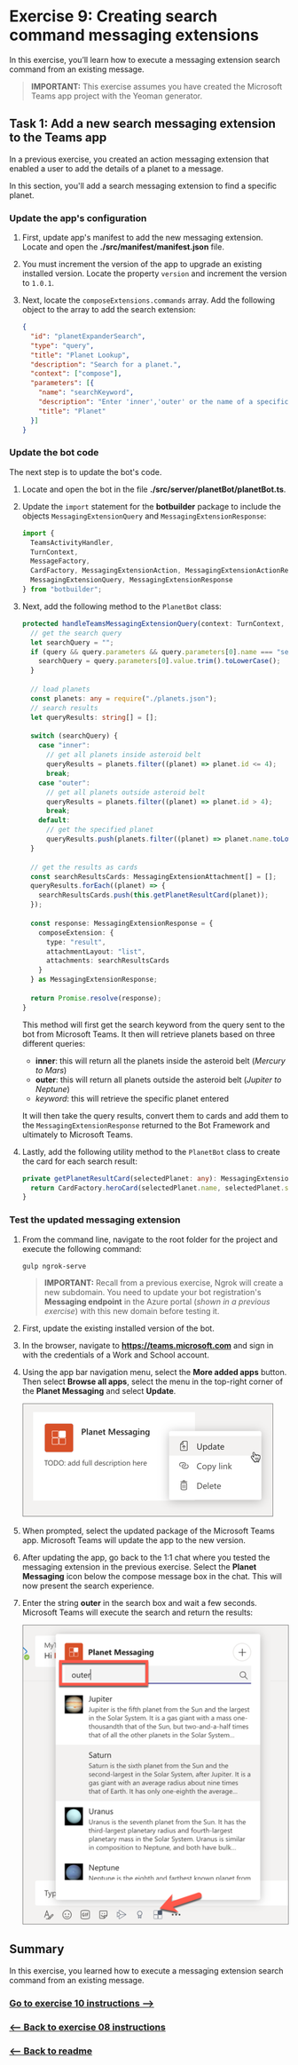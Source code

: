 # Exercise 9: Creating search command messaging extensions

In this exercise, you’ll learn how to execute a messaging extension search command from an existing message.

> **IMPORTANT:**
> This exercise assumes you have created the Microsoft Teams app project with the Yeoman generator.

## Task 1: Add a new search messaging extension to the Teams app

In a previous exercise, you created an action messaging extension that enabled a user to add the details of a planet to a message.

In this section, you'll add a search messaging extension to find a specific planet.

### Update the app's configuration

1. First, update app's manifest to add the new messaging extension. Locate and open the **./src/manifest/manifest.json** file.

1. You must increment the version of the app to upgrade an existing installed version. Locate the property `version` and increment the version to `1.0.1`.

1. Next, locate the `composeExtensions.commands` array. Add the following object to the array to add the search extension:

    ```json
    {
      "id": "planetExpanderSearch",
      "type": "query",
      "title": "Planet Lookup",
      "description": "Search for a planet.",
      "context": ["compose"],
      "parameters": [{
        "name": "searchKeyword",
        "description": "Enter 'inner','outer' or the name of a specific planet",
        "title": "Planet"
      }]
    }
    ```

### Update the bot code

The next step is to update the bot's code.

1. Locate and open the bot in the file **./src/server/planetBot/planetBot.ts**.

1. Update the `import` statement for the **botbuilder** package to include the objects `MessagingExtensionQuery` and `MessagingExtensionResponse`:

    ```typescript
    import {
      TeamsActivityHandler,
      TurnContext,
      MessageFactory,
      CardFactory, MessagingExtensionAction, MessagingExtensionActionResponse, MessagingExtensionAttachment,
      MessagingExtensionQuery, MessagingExtensionResponse
    } from "botbuilder";
    ```

1. Next, add the following method to the `PlanetBot` class:

    ```typescript
    protected handleTeamsMessagingExtensionQuery(context: TurnContext, query: MessagingExtensionQuery): Promise<MessagingExtensionResponse> {
      // get the search query
      let searchQuery = "";
      if (query && query.parameters && query.parameters[0].name === "searchKeyword" && query.parameters[0].value) {
        searchQuery = query.parameters[0].value.trim().toLowerCase();
      }

      // load planets
      const planets: any = require("./planets.json");
      // search results
      let queryResults: string[] = [];

      switch (searchQuery) {
        case "inner":
          // get all planets inside asteroid belt
          queryResults = planets.filter((planet) => planet.id <= 4);
          break;
        case "outer":
          // get all planets outside asteroid belt
          queryResults = planets.filter((planet) => planet.id > 4);
          break;
        default:
          // get the specified planet
          queryResults.push(planets.filter((planet) => planet.name.toLowerCase() === searchQuery)[0]);
      }

      // get the results as cards
      const searchResultsCards: MessagingExtensionAttachment[] = [];
      queryResults.forEach((planet) => {
        searchResultsCards.push(this.getPlanetResultCard(planet));
      });

      const response: MessagingExtensionResponse = {
        composeExtension: {
          type: "result",
          attachmentLayout: "list",
          attachments: searchResultsCards
        }
      } as MessagingExtensionResponse;

      return Promise.resolve(response);
    }
    ```

    This method will first get the search keyword from the query sent to the bot from Microsoft Teams. It then will retrieve planets based on three different queries:

    - **inner**: this will return all the planets inside the asteroid belt (*Mercury to Mars*)
    - **outer**: this will return all planets outside the asteroid belt (*Jupiter to Neptune*)
    - *keyword*: this will retrieve the specific planet entered

    It will then take the query results, convert them to cards and add them to the `MessagingExtensionResponse` returned to the Bot Framework and ultimately to Microsoft Teams.

1. Lastly, add the following utility method to the `PlanetBot` class to create the card for each search result:

    ```typescript
    private getPlanetResultCard(selectedPlanet: any): MessagingExtensionAttachment {
      return CardFactory.heroCard(selectedPlanet.name, selectedPlanet.summary, [selectedPlanet.imageLink]);
    }
    ```

### Test the updated messaging extension

1. From the command line, navigate to the root folder for the project and execute the following command:

    ```console
    gulp ngrok-serve
    ```

    > **IMPORTANT:**
    > Recall from a previous exercise, Ngrok will create a new subdomain. You need to update your bot registration's **Messaging endpoint** in the Azure portal (*shown in a previous exercise*) with this new domain before testing it.

1. First, update the existing installed version of the bot.

1. In the browser, navigate to **https://teams.microsoft.com** and sign in with the credentials of a Work and School account.

1. Using the app bar navigation menu, select the **More added apps** button. Then select **Browse all apps**, select the menu in the top-right corner of the **Planet Messaging** and select **Update**.

    ![Screenshot of updating an installed Microsoft Teams app](../../Linked_Image_Files/Messaging_Extensions/05-test-01.png)

1. When prompted, select the updated package of the Microsoft Teams app. Microsoft Teams will update the app to the new version.

1. After updating the app, go back to the 1:1 chat where you tested the messaging extension in the previous exercise. Select the **Planet Messaging** icon below the compose message box in the chat. This will now present the search experience.

1. Enter the string **outer** in the search box and wait a few seconds. Microsoft Teams will execute the search and return the results:

    ![Screenshot of a search messaging extension](../../Linked_Image_Files/Messaging_Extensions/05-test-02.png)

## Summary

In this exercise, you learned how to execute a messaging extension search command from an existing message.


### [Go to exercise 10 instructions -->](../Exercise_10/11-Exercise-10-Creating-conversational-bots.md)

### [<-- Back to exercise 08 instructions](../Exercise_08/09-Exercise-8-Creating-action-command-messaging-extensions.md)

### [<-- Back to readme](../../../)